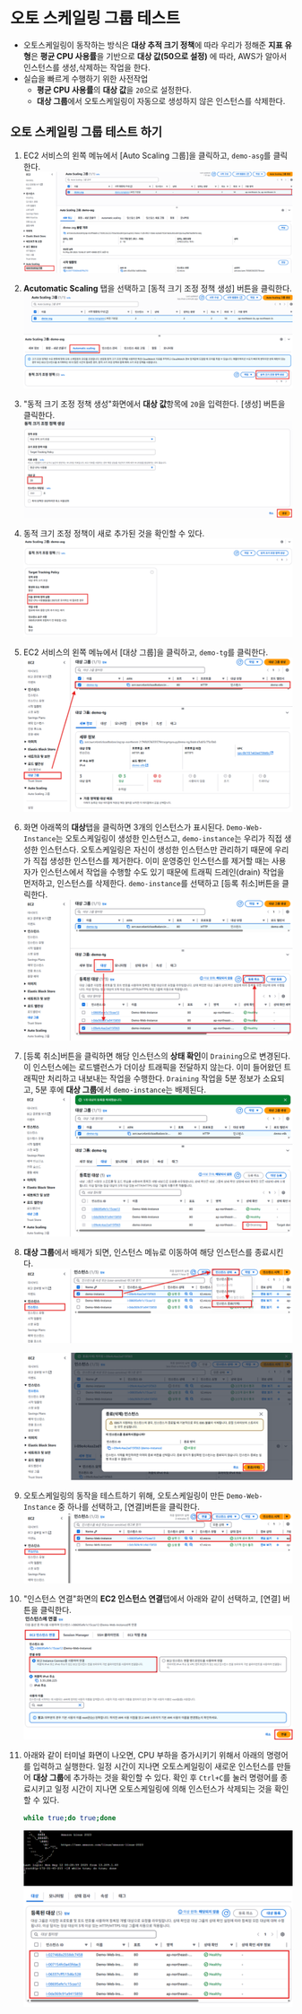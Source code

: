 # 오토 스케일링 그룹 테스트
- 오토스케일링이 동작하는 방식은 **대상 추적 크기 정책**에 따라 우리가 정해준 **지표 유형**은 **평균 CPU 사용률**을 기반으로 **대상 값(50으로 설정)** 에 따라, AWS가 알아서 인스턴스를 생성,삭제하는 작업을 한다. 
- 실습을 빠르게 수행하기 위한 사전작업
  - **평균 CPU 사용률**의 **대상 값**을 `20`으로 설정한다.
  - **대상 그룹**에서 오토스케일링이 자동으로 생성하지 않은 인스턴스를 삭제한다.

## 오토 스케일링 그룹 테스트 하기
1. EC2 서비스의 왼쪽 메뉴에서 [Auto Scaling 그룹]을 클릭하고, `demo-asg`를 클릭한다.
   ![오토 스케일링 그룹 선택](../../images/4/12-5.png)
   
2. **Acutomatic Scaling** 탭을 선택하고 [동적 크기 조정 정책 생성] 버튼을 클릭한다.
   ![동적 크기 조정 정책 추가](../../images/4/12-6.png)

3. "동적 크기 조정 정책 생성"화면에서 **대상 값**항목에 `20`을 입력한다. [생성] 버튼을 클릭한다.
   ![동적 크기 조정 정책 생성](../../images/4/12-7.png)

4. 동적 크기 조정 정책이 새로 추가된 것을 확인할 수 있다.
   ![동적 크기 조정 정책 확인](../../images/4/12-8.png)

5. EC2 서비스의 왼쪽 메뉴에서 [대상 그룹]을 클릭하고, `demo-tg`를 클릭한다.
   ![대상 그룹 선택](../../images/4/12-1.png)

6. 화면 아래쪽의 **대상**탭을 클릭하면 3개의 인스턴스가 표시된다. `Demo-Web-Instance`는 오토스케일링이 생성한 인스턴스고, `demo-instance`는 우리가 직접 생성한 인스턴스다. 오토스케일링은 자신이 생성한 인스턴스만 관리하기 때문에 우리가 직접 생성한 인스턴스를 제거한다. 이미 운영중인 인스턴스를 제거할 때는 사용자가 인스턴스에서 작업을 수행할 수도 있기 때문에 트래픽 드레인(drain) 작업을 먼저하고, 인스턴스를 삭제한다. `demo-instance`를 선택하고 [등록 취소]버튼을 클릭한다.
   ![등록취소](../../images/4/12-2.png)

7. [등록 취소]버튼을 클릭하면 해당 인스턴스의 **상태 확인**이 `Draining`으로 변경된다. 이 인스턴스에는 로드밸런스가 더이상 트래픽을 전달하지 않는다. 이미 들어왔던 트래픽만 처리하고 내보내는 작업을 수행한다. `Draining` 작업을 5분 정보가 소요되고, 5분 후에 **대상 그룹**에서 `demo-instance`는 배제된다.
   ![draining](../../images/4/12-3.png)

8. **대상 그룹**에서 배제가 되면, 인스턴스 메뉴로 이동하여 해당 인스턴스를 종료시킨다.
   ![draining](../../images/4/12-4-1.png)

   ![draining](../../images/4/12-4-2.png)

9. 오토스케일링의 동작을 테스트하기 위해, 오토스케일링이 만든 `Demo-Web-Instance` 중 하나를 선택하고, [연결]버튼을 클릭한다.
   ![인스턴스 선택](../../images/4/12-9.png)

10. "인스턴스 연결"화면의 **EC2 인스턴스 연결**탭에서 아래와 같이 선택하고, [연결] 버튼을 클릭한다.
   ![인스턴스 연결](../../images/4/12-10.png)

11. 아래와 같이 터미널 화면이 나오면, CPU 부하을 증가시키기 위해서 아래의 명령어를 입력하고 실행한다. 일정 시간이 지나면 오토스케일링이 새로운 인스턴스를 만들어 **대상 그룹**에 추가하는 것을 확인할 수 있다. 확인 후 `Ctrl+C`를 눌러 명령어를 종료시키고 일정 시간이 지나면 오토스케일링에 의해 인스턴스가 삭제되는 것을 확인할 수 있다.
    
    ```bash
    while true;do true;done
    ```

    ![부하발생](../../images/4/12-11.png)
    ![부하발생](../../images/4/12-12.png)
   